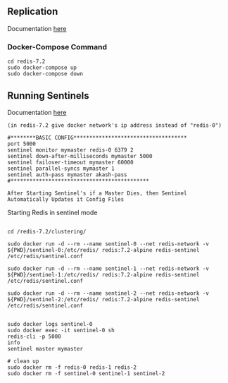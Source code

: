 
## Replication


Documentation [here](https://redis.io/topics/replication)

### Docker-Compose Command

```
cd redis-7.2
sudo docker-compose up
sudo docker-compose down
```

## Running Sentinels

Documentation [here](https://redis.io/topics/sentinel)

```
(in redis-7.2 give docker network's ip address instead of "redis-0")

#********BASIC CONFIG************************************
port 5000
sentinel monitor mymaster redis-0 6379 2
sentinel down-after-milliseconds mymaster 5000
sentinel failover-timeout mymaster 60000
sentinel parallel-syncs mymaster 1
sentinel auth-pass mymaster akash-pass
#********************************************

After Starting Sentinel's if a Master Dies, then Sentinel Automatically Updates it Config Files
```
Starting Redis in sentinel mode

```

cd /redis-7.2/clustering/

sudo docker run -d --rm --name sentinel-0 --net redis-network -v ${PWD}/sentinel-0:/etc/redis/ redis:7.2-alpine redis-sentinel /etc/redis/sentinel.conf

sudo docker run -d --rm --name sentinel-1 --net redis-network -v ${PWD}/sentinel-1:/etc/redis/ redis:7.2-alpine redis-sentinel /etc/redis/sentinel.conf

sudo docker run -d --rm --name sentinel-2 --net redis-network -v ${PWD}/sentinel-2:/etc/redis/ redis:7.2-alpine redis-sentinel /etc/redis/sentinel.conf


sudo docker logs sentinel-0
sudo docker exec -it sentinel-0 sh
redis-cli -p 5000
info
sentinel master mymaster

# clean up
sudo docker rm -f redis-0 redis-1 redis-2
sudo docker rm -f sentinel-0 sentinel-1 sentinel-2
```